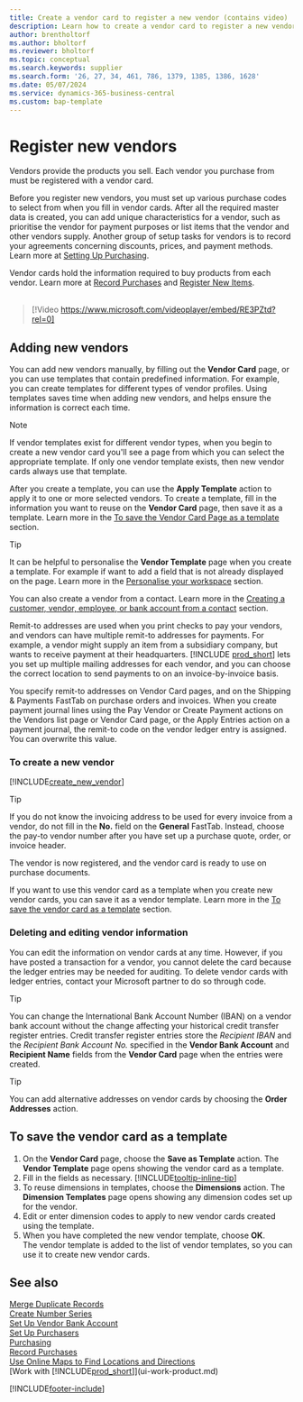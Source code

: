 ```yaml
---
title: Create a vendor card to register a new vendor (contains video)
description: Learn how to create a vendor card to register a new vendor or supplier and save vendor cards as a template.
author: brentholtorf
ms.author: bholtorf
ms.reviewer: bholtorf
ms.topic: conceptual
ms.search.keywords: supplier
ms.search.form: '26, 27, 34, 461, 786, 1379, 1385, 1386, 1628'
ms.date: 05/07/2024
ms.service: dynamics-365-business-central
ms.custom: bap-template
---
```

# <a name="register-new-vendors"></a>Register new vendors

Vendors provide the products you sell. Each vendor you purchase from must be registered with a vendor card.

Before you register new vendors, you must set up various purchase codes to select from when you fill in vendor cards. After all the required master data is created, you can add unique characteristics for a vendor, such as prioritise the vendor for payment purposes or list items that the vendor and other vendors supply. Another group of setup tasks for vendors is to record your agreements concerning discounts, prices, and payment methods. Learn more at [Setting Up Purchasing](purchasing-setup-purchasing.md).

Vendor cards hold the information required to buy products from each vendor. Learn more at [Record Purchases](purchasing-how-record-purchases.md) and [Register New Items](inventory-how-register-new-items.md).
<br /><br />  

> [!Video https://www.microsoft.com/videoplayer/embed/RE3PZtd?rel=0]

## <a name="adding-new-vendors"></a>Adding new vendors

You can add new vendors manually, by filling out the **Vendor Card** page, or you can use templates that contain predefined information. For example, you can create templates for different types of vendor profiles. Using templates saves time when adding new vendors, and helps ensure the information is correct each time.

> [!NOTE]  
> If vendor templates exist for different vendor types, when you begin to create a new vendor card you'll see a page from which you can select the appropriate template. If only one vendor template exists, then new vendor cards always use that template.

After you create a template, you can use the **Apply Template** action to apply it to one or more selected vendors. To create a template, fill in the information you want to reuse on the **Vendor Card** page, then save it as a template. Learn more in the [To save the Vendor Card Page as a template](purchasing-how-register-new-vendors.md#to-save-the-vendor-card-as-a-template) section.

> [!TIP]
> It can be helpful to personalise the **Vendor Template** page when you create a template. For example if want to add a field that is not already displayed on the page. Learn more in the [Personalise your workspace](/dynamics365/business-central/ui-personalization-user#start-personalizing-by-using-the-personalization-mode) section.

You can also create a vendor from a contact. Learn more in the [Creating a customer, vendor, employee, or bank account from a contact](marketing-create-contact-companies.md#to-create-a-customer-vendor-employee-or-bank-account-from-a-contact) section.

Remit-to addresses are used when you print checks to pay your vendors, and vendors can have multiple remit-to addresses for payments. For example, a vendor might supply an item from a subsidiary company, but wants to receive payment at their headquarters. [!INCLUDE [prod_short](includes/prod_short.md)] lets you set up multiple mailing addresses for each vendor, and you can choose the correct location to send payments to on an invoice-by-invoice basis.

You specify remit-to addresses on Vendor Card pages, and on the Shipping & Payments FastTab on purchase orders and invoices. When you create payment journal lines using the Pay Vendor or Create Payment actions on the Vendors list page or Vendor Card page, or the Apply Entries action on a payment journal, the remit-to code on the vendor ledger entry is assigned. You can overwrite this value.

### <a name="to-create-a-new-vendor"></a>To create a new vendor

[!INCLUDE[create_new_vendor](includes/create_new_vendor.md)]

> [!TIP]  
> If you do not know the invoicing address to be used for every invoice from a vendor, do not fill in the **No.** field on the **General** FastTab. Instead, choose the pay-to vendor number after you have set up a purchase quote, order, or invoice header.

The vendor is now registered, and the vendor card is ready to use on purchase documents.

If you want to use this vendor card as a template when you create new vendor cards, you can save it as a vendor template. Learn more in the [To save the vendor card as a template](#to-save-the-vendor-card-as-a-template) section.

### <a name="deleting-and-editing-vendor-information"></a>Deleting and editing vendor information

You can edit the information on vendor cards at any time. However, if you have posted a transaction for a vendor, you cannot delete the card because the ledger entries may be needed for auditing. To delete vendor cards with ledger entries, contact your Microsoft partner to do so through code.

> [!TIP]
> You can change the International Bank Account Number (IBAN) on a vendor bank account without the change affecting your historical credit transfer register entries. Credit transfer register entries store the *Recipient IBAN* and the *Recipient Bank Account No.* specified in the **Vendor Bank Account** and **Recipient Name** fields from the **Vendor Card** page when the entries were created.

> [!TIP]
> You can add alternative addresses on vendor cards by choosing the **Order Addresses** action.

## <a name="to-save-the-vendor-card-as-a-template"></a>To save the vendor card as a template

1. On the **Vendor Card** page, choose the **Save as Template** action. The **Vendor Template** page opens showing the vendor card as a template.
2. Fill in the fields as necessary. [!INCLUDE[tooltip-inline-tip](includes/tooltip-inline-tip_md.md)]
3. To reuse dimensions in templates, choose the **Dimensions** action. The **Dimension Templates** page opens showing any dimension codes set up for the vendor.
4. Edit or enter dimension codes to apply to new vendor cards created using the template.
5. When you have completed the new vendor template, choose **OK**.  
   The vendor template is added to the list of vendor templates, so you can use it to create new vendor cards.

## <a name="see-also"></a>See also

[Merge Duplicate Records](sales-how-merge-duplicate-records.md)  
[Create Number Series](ui-create-number-series.md)  
[Set Up Vendor Bank Account](purchasing-how-set-up-vendors-bank-accounts.md)  
[Set Up Purchasers](purchasing-how-setup-purchasers.md)  
[Purchasing](purchasing-manage-purchasing.md)  
[Record Purchases](purchasing-how-record-purchases.md)  
[Use Online Maps to Find Locations and Directions](across-online-maps.md)  
[Work with [!INCLUDE[prod_short](includes/prod_short.md)]](ui-work-product.md)  

[!INCLUDE[footer-include](includes/footer-banner.md)]
